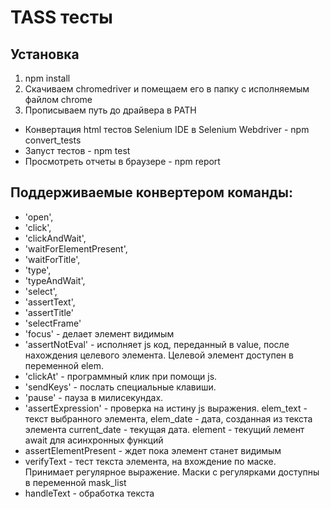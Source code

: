 # TASS тесты

## Установка
1. npm install
2. Скачиваем chromedriver и помещаем его в папку с исполняемым файлом chrome
3. Прописываем путь до драйвера в PATH

* Конвертация html тестов Selenium IDE в Selenium Webdriver - npm convert_tests
* Запуст тестов - npm test
* Просмотреть отчеты в браузере - npm report

## Поддерживаемые конвертером команды: 

* 'open',
* 'click',
* 'clickAndWait',
* 'waitForElementPresent',
* 'waitForTitle',
* 'type',
* 'typeAndWait',
* 'select',
* 'assertText',
* 'assertTitle'
* 'selectFrame'
* 'focus' - делает элемент видимым
* 'assertNotEval' - исполняет js код, переданный в value, после нахождения целевого элемента. Целевой элемент доступен в переменной elem.
* 'clickAt' - программный клик при помощи js.
* 'sendKeys' - послать специальные клавиши.
* 'pause' - пауза в милисекундах.
* 'assertExpression' - проверка на истину js выражения. 
   elem_text - текст выбранного элемента, 
   elem_date - дата, созданная из текста элемента
   current_date - текущая дата.
   element - текущий лемент
   await для асинхронных функций
* assertElementPresent - ждет пока элемент станет видимым
* verifyText - тест текста элемента, на вхождение по маске. Принимает регулярное выражение. Маски с регулярками доступны в переменной mask_list
* handleText - обработка текста